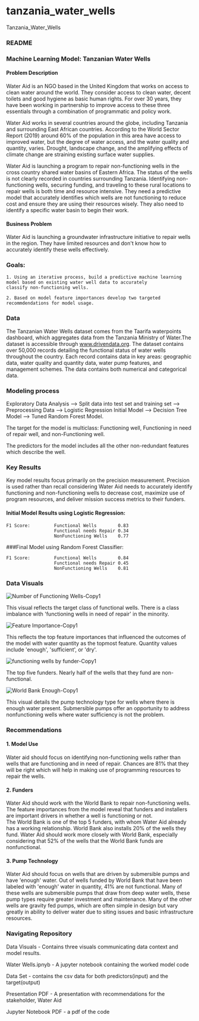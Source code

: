 # tanzania_water_wells
Tanzania_Water_Wells
### README

### Machine Learning Model: Tanzanian Water Wells

#### Problem Description
Water Aid is an NGO based in the United Kingdom that works on access to clean water around the world. They consider 
access to clean water, decent toilets and good hygiene as basic human rights. For over 30 years, they have been 
working in partnership to improve access to these three essentials through a combination of programmatic and policy work.

Water Aid works in several countries around the globe, including Tanzania and surrounding East African countries. 
According to the World Sector Report (2019) around 60% of the population in this area have access to improved water, 
but the degree of water access, and the water quality and quantity, varies. Drought, landscape change, and the 
amplifying effects of climate change are straining existing surface water supplies.

Water Aid is launching a program to repair non-functioning wells in the cross country shared water basins 
of Eastern Africa. The status of the wells is not clearly recorded in countries surrounding Tanzania. Identifying 
non-functioning wells, securing funding, and traveling to these rural locations to repair wells is both time and resource 
intensive. They need a predictive model that accurately identifies which wells are not functioning to reduce cost and 
ensure they are using their resources wisely. They also need to identify a specific water basin to begin their work.

#### Business Problem

Water Aid is launching a groundwater infrastructure initiative to repair wells in the region. They have limited resources and 
don't know how to accurately identify these wells effectively.


### Goals:

    1. Using an iterative process, build a predictive machine learning model based on existing water well data to accurately 
    classify non-functioning wells.

    2. Based on model feature importances develop two targeted recommdendations for model usage.

    

### Data

The Tanzanian Water Wells dataset comes from the Taarifa waterpoints dashboard, which aggregates data from 
the Tanzania Ministry of Water.The dataset is accessible through www.drivendata.org.  The dataset contains over 
50,000 records detailing the functional status of water wells throughout the country. Each record contains data 
in key areas: geographic data, water quality and quantity data, water pump features, and management schemes. The 
data contains both numerical and categorical data. 

### Modeling process

Exploratory Data Analysis --> Split data into test set and training set --> Preprocessing Data --> 
Logistic Regression Initial Model --> Decision Tree Model --> Tuned Random Forest Model.

The target for the model is multiclass: Functioning well, Functioning in need of repair well, and non-Functioning well. 

The predictors for the model includes all the other non-redundant features which describe the well.

### Key Results 

Key model results focus primarily on the precision measurement. Precision is used rather than recall considering 
Water Aid needs to accurately identify functioning and non-functioning wells to decrease cost, maximize use of 
program resources, and deliver mission success metrics to their funders.

#### Initial Model Results using Logistic Regression:

    F1 Score:         Functional Wells        0.83  
                      Functional needs Repair 0.34              
                      NonFunctioning Wells    0.77
                  
    

###Final Model using Random Forest Classifier:

    F1 Score:         Functional Wells        0.84 
                      Functional needs Repair 0.45
                      NonFunctioning Wells    0.81

    


### Data Visuals

![Number of Functioning Wells-Copy1](https://user-images.githubusercontent.com/104652254/211400340-c29d5626-2edd-4fe3-a309-412bea0f6b9b.png)

This visual reflects the target class of functional wells. There is a class imbalance with 
'functioning wells in need of repair' in the minority.

![Feature Importance-Copy1](https://user-images.githubusercontent.com/104652254/211400377-ff6ef0ca-35ce-423f-a062-12aa26e18b2d.png)

This reflects the top feature importances that influenced the outcomes of the model with water quantity as the topmost feature. Quantity values include 'enough', 'sufficient', or 'dry'.

![functioning wells by funder-Copy1](https://user-images.githubusercontent.com/104652254/211400397-cc1e821a-0994-421c-ae73-a34cf3245aae.png)

The top five funders. Nearly half of the wells that they fund are non-functional.

![World Bank Enough-Copy1](https://user-images.githubusercontent.com/104652254/211400413-fac607d6-707d-4e00-93fc-c0eef0a400c7.png)

This visual details the pump technology type for wells where there is enough water present. Submersible pumps
offer an opportunity to address nonfunctioning wells where water sufficiency is not the problem.


### Recommendations

#### 1.  Model Use

Water aid should focus on identifying non-functioning wells rather than wells that are functioning and
in need of repair. Chances are 81% that they will be right which will help in making use of programming 
resources to repair the wells. 

#### 2. Funders

Water Aid should work with the World Bank to repair non-functioning wells. The feature importances from 
the model reveal that funders and installers are important drivers in whether a well is functioning or not.  
The World Bank is one of the top 5 funders, with whom Water Aid already has a working relationship. 
World Bank also installs 20% of the wells they fund. Water Aid should work more closely with World Bank, 
especially considering that 52% of the wells that the World Bank funds are nonfunctional.

#### 3. Pump Technology

Water Aid should focus on wells that are driven by submersible pumps and have 'enough' water. 
Out of wells funded by World Bank that have been labeled with 'enough' water in quantity, 41% are 
not functional. Many of these wells are submersible pumps that draw from deep water wells, these 
pump types require greater investment and maintenance. Many of the other wells are gravity fed pumps, 
which are often simple in design but vary greatly in ability to deliver water due to siting issues 
and basic infrastructure resources.

### Navigating Repository

Data Visuals - Contains three visuals communicating data context and model results.

Water Wells.ipnyb - A jupyter notebook containing the worked model code

Data Set - contains the csv data for both predictors(input) and the target(output)

Presentation PDF - A presentation with recommendations for the stakeholder, Water Aid

Jupyter Notebook PDF - a pdf of the code
